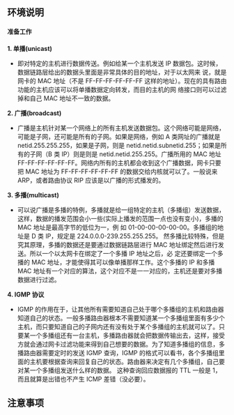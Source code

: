 ## **环境说明**

#### 准备工作

**1. 单播(unicast)**

- 即对特定的主机进行数据传送。例如给某一个主机发送 IP 数据包。这时候，数据链路层给出的数据头里面是非常具体的目的地址，对于以太网来 说，就是网卡的 MAC 地址（不是 FF-FF-FF-FF-FF-FF 这样的地址）。现在的具有路由功能的主机应该可以将单播数据定向转发，而目的主机的网 络接口则可以过滤掉和自己 MAC 地址不一致的数据。

**2. 广播(broadcast)**

- 广播是主机针对某一个网络上的所有主机发送数据包。这个网络可能是网络，可能是子网，还可能是所有的子网。如果是网络，例如 A 类网址的广播就是 netid.255.255.255，如果是子网，则是 netid.netid.subnetid.255；如果是所有的子网（B 类 IP）则是则是 netid.netid.255.255。广播所用的 MAC 地址 FF-FF-FF-FF-FF-FF。网络内所有的主机都会收到这个广播数据，网卡只要把 MAC 地址为 FF-FF-FF-FF-FF-FF 的数据交给内核就可以了。一般说来 ARP，或者路由协议 RIP 应该是以广播的形式播发的。

**3. 多播(multicast)**

- 可以说广播是多播的特例，多播就是给一组特定的主机（多播组）发送数据，这样，数据的播发范围会小一些(实际上播发的范围一点也没有变小)，多播的 MAC 地址是最高字节的低位为一，例 如 01-00-00-00-00-00。多播组的地址是 D 类 IP，规定是 224.0.0.0-239.255.255.255。
  然多播比较特殊，但是究其原理，多播的数据还是要通过数据链路层进行 MAC 地址绑定然后进行发送。所以一个以太网卡在绑定了一个多播 IP 地址之后，必 定还要绑定一个多播的 MAC 地址，才能使得其可以像单播那样工作。这个多播的 IP 和多播 MAC 地址有一个对应的算法，这个对应不是一一对应的，主机还是要对多播数据进行过滤。

**4. IGMP 协议**

- IGMP 的作用在于，让其他所有需要知道自己处于哪个多播组的主机和路由器知道自己的状态。一般多播路由器根本不需要知道某一个多播组里面有多少个主机，而只要知道自己的子网内还有没有处于某个多播组的主机就可以了。只要某一个多播组还有一台主机，多播路由器就会把数据传输出去，这样，接受方就会通过网卡过滤功能来得到自己想要的数据。为了知道多播组的信息，多播路由器需要定时的发送 IGMP 查询，IGMP 的格式可以看书，各个多播组里面的主机要根据查询来回复自己的状态。路由器来决定有几个多播组，自己要对某一个多播组发送什么样的数据。
  这种查询回应数据报的 TTL 一般是 1，而且就算是出错也不产生 ICMP 差错（没必要）。

## **注意事项**
